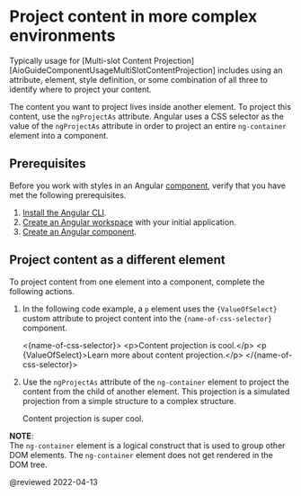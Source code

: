 # Project content in more complex environments

Typically usage for [Multi-slot Content Projection][AioGuideComponentUsageMultiSlotContentProjection] includes using an attribute, element, style definition, or some combination of all three to identify where to project your content.

The content you want to project lives inside another element.
To project this content, use the `ngProjectAs` attribute.
Angular uses a CSS selector as the value of the `ngProjectAs` attribute in order to project an entire `ng-container` element into a component.

## Prerequisites

Before you work with styles in an Angular [component][AioGuideGlossaryComponent], verify that you have met the following prerequisites.

1.  [Install the Angular CLI][AioGuideSetupLocalInstallTheAngularCli].
1.  [Create an Angular workspace][AioGuideSetupLocalCreateAWorkspaceAndInitialApplication] with your initial application.
1.  [Create an Angular component][AioGuideComponentCreate].

## Project content as a different element

To project content from one element into a component, complete the following actions.

1.  In the following code example, a `p` element uses the `{ValueOfSelect}` custom attribute to project content into the `{name-of-css-selector}` component.

    <code-example format="html" header="Specify content using a custom attribute" language="html">

    &lt;{name-of-css-selector}&gt;
      &lt;p&gt;Content projection is cool.&lt;/p&gt;
      &lt;p {ValueOfSelect}&gt;Learn more about content projection.&lt;/p&gt;
    &lt;/{name-of-css-selector}&gt;

    </code-example>

1.  Use the `ngProjectAs` attribute of the `ng-container` element to project the content from the child of another element.
    This projection is a simulated projection from a simple structure to a complex structure.

    <code-example format="html" header="Create content for ng-content" language="html">

    <ng-container ngProjectAs="[{ValueOfSelect}]">
      <p>Content projection is super cool.</p>
    </ng-container>

    </code-example>

<div class="callout is-helpful">

**NOTE**: <br />
The `ng-container` element is a logical construct that is used to group other DOM elements.
The `ng-container` element does not get rendered in the DOM tree.

</div>

<!-- links -->

[AioGuideComponentCreate]: guide/component/component-create

<!-- "Create an Angular component | Angular" -->

[AioGuideGlossaryComponent]: guide/glossary#component

<!-- "component - Glossary | Angular" -->

[AioGuideSetupLocalCreateAWorkspaceAndInitialApplication]: guide/setup-local#create-a-workspace-and-initial-application

<!-- "Create a workspace and initial application - Setting up the local environment and workspace | Angular" -->

[AioGuideSetupLocalInstallTheAngularCli]: guide/setup-local#install-the-angular-cli

<!-- "Install the Angular CLI - Setting up the local environment and workspace | Angular" -->

<!-- external links -->

<!-- end links -->

@reviewed 2022-04-13
